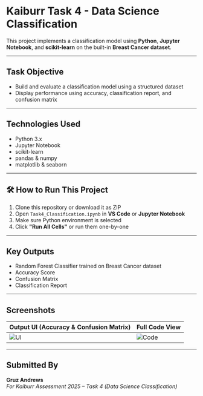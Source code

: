 # Kaiburr Task 4 - Data Science Classification

This project implements a classification model using **Python**, **Jupyter Notebook**, and **scikit-learn** on the built-in **Breast Cancer dataset**.

---

##  Task Objective

- Build and evaluate a classification model using a structured dataset
- Display performance using accuracy, classification report, and confusion matrix

---

##  Technologies Used

- Python 3.x
- Jupyter Notebook
- scikit-learn
- pandas & numpy
- matplotlib & seaborn

---

## 🛠 How to Run This Project

1. Clone this repository or download it as ZIP
2. Open `Task4_Classification.ipynb` in **VS Code** or **Jupyter Notebook**
3. Make sure Python environment is selected
4. Click **"Run All Cells"** or run them one-by-one

---

##  Key Outputs

- Random Forest Classifier trained on Breast Cancer dataset
- Accuracy Score
- Confusion Matrix
- Classification Report

---

##  Screenshots

| Output UI (Accuracy & Confusion Matrix) | Full Code View |
|-----------------------------------------|----------------|
| ![UI](./screenshots/ui.png)             | ![Code](./screenshots/code_screenshot.png) |

---

##  Submitted By

**Gruz Andrews**  
_For Kaiburr Assessment 2025 – Task 4 (Data Science Classification)_
